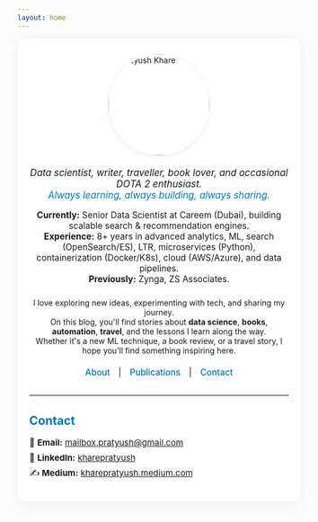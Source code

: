 ```yaml
---
layout: home
---
```


<style>
.site-container {
  max-width: 750px;
  margin: 0 auto;
  padding: 2em 1.5em 1.5em 1.5em;
  background: #fff;
  border-radius: 16px;
  box-shadow: 0 4px 24px rgba(0,0,0,0.07);
}
.site-container img {
  display: block;
  margin: 0 auto 1.5em auto;
  border-radius: 50%;
  box-shadow: 0 2px 8px rgba(0,0,0,0.08);
}
.site-container h1, .site-container h2 {
  color: #0077B5;
  font-weight: 700;
  margin-top: 1.5em;
}
.site-container nav {
  margin-bottom: 2em;
  font-size: 1.1em;
  text-align: center;
}
.site-container nav a {
  color: #0077B5;
  text-decoration: none;
  margin: 0 0.7em;
  font-weight: 500;
}
.site-container nav a:hover {
  text-decoration: underline;
}
.site-container ul.contact-list {
  list-style: none;
  padding: 0;
  font-size: 1.08em;
}
.site-container ul.contact-list li {
  margin-bottom: 0.5em;
}
.site-container hr {
  margin: 2em 0;
  border: none;
  border-top: 1.5px solid #e0e0e0;
}
</style>

<div class="site-container">

<img src="https://media.licdn.com/dms/image/v2/D5603AQH4UWhsqm3JEA/profile-displayphoto-shrink_800_800/profile-displayphoto-shrink_800_800/0/1704024055023?e=1753315200&v=beta&t=V_dhcr6kr3Hsth8ICMGuj3nXg5Pk7Q5Qc93O2j2kp04" alt="Pratyush Khare" width="180">

<div style="font-size:1.2em; font-style:italic; margin-bottom:1em; text-align:center;">
  Data scientist, writer, traveller, book lover, and occasional DOTA 2 enthusiast.<br>
  <span style="color:#0077B5;">Always learning, always building, always sharing.</span>
</div>

<div style="font-size:1.1em; margin-bottom:1.5em; text-align:center;">
  <b>Currently:</b> Senior Data Scientist at Careem (Dubai), building scalable search & recommendation engines.<br>
  <b>Experience:</b> 8+ years in advanced analytics, ML, search (OpenSearch/ES), LTR, microservices (Python), containerization (Docker/K8s), cloud (AWS/Azure), and data pipelines.<br>
  <b>Previously:</b> Zynga, ZS Associates.
</div>

<div style="margin-bottom:1.5em; text-align:center;">
  I love exploring new ideas, experimenting with tech, and sharing my journey.<br>
  On this blog, you'll find stories about <b>data science</b>, <b>books</b>, <b>automation</b>, <b>travel</b>, and the lessons I learn along the way.<br>
  Whether it's a new ML technique, a book review, or a travel story, I hope you'll find something inspiring here.
</div>

<nav>
  <a href="{{ '/about.html' | relative_url }}">About</a> |
  <a href="{{ '/publications.html' | relative_url }}">Publications</a> |
  <a href="#contact">Contact</a>
</nav>

<hr>

<h2 id="contact">Contact</h2>
<ul class="contact-list">
  <li>📧 <b>Email:</b> <a href="mailto:mailbox.pratyush@gmail.com">mailbox.pratyush@gmail.com</a></li>
  <li>💼 <b>LinkedIn:</b> <a href="https://www.linkedin.com/in/kharepratyush/" target="_blank">kharepratyush</a></li>
  <li>✍️ <b>Medium:</b> <a href="https://kharepratyush.medium.com/" target="_blank">kharepratyush.medium.com</a></li>
</ul>


